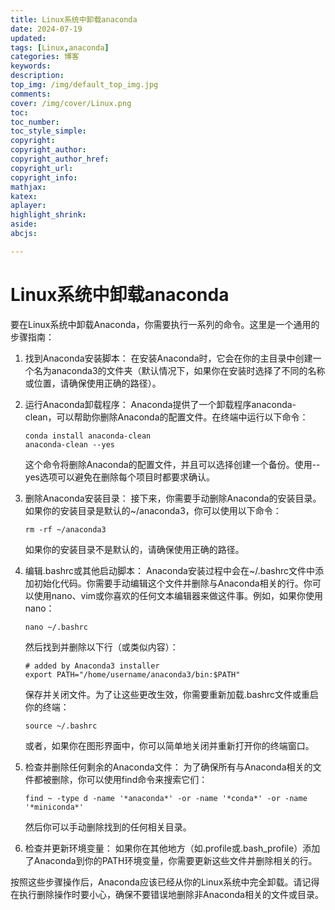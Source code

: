```yaml
---
title: Linux系统中卸载anaconda
date: 2024-07-19
updated:
tags: [Linux,anaconda]
categories: 博客
keywords:
description:
top_img: /img/default_top_img.jpg
comments:
cover: /img/cover/Linux.png
toc:
toc_number:
toc_style_simple:
copyright:
copyright_author:
copyright_author_href:
copyright_url:
copyright_info:
mathjax:
katex:
aplayer:
highlight_shrink:
aside:
abcjs:

---
```


# Linux系统中卸载anaconda

要在Linux系统中卸载Anaconda，你需要执行一系列的命令。这里是一个通用的步骤指南：

1. 找到Anaconda安装脚本：
   在安装Anaconda时，它会在你的主目录中创建一个名为anaconda3的文件夹（默认情况下，如果你在安装时选择了不同的名称或位置，请确保使用正确的路径）。

2. 运行Anaconda卸载程序：
   Anaconda提供了一个卸载程序anaconda-clean，可以帮助你删除Anaconda的配置文件。在终端中运行以下命令：

   ```shell
   conda install anaconda-clean
   anaconda-clean --yes
   ```

   这个命令将删除Anaconda的配置文件，并且可以选择创建一个备份。使用--yes选项可以避免在删除每个项目时都要求确认。

3. 删除Anaconda安装目录：
   接下来，你需要手动删除Anaconda的安装目录。如果你的安装目录是默认的~/anaconda3，你可以使用以下命令：

   ```shell
   rm -rf ~/anaconda3
   ```

   如果你的安装目录不是默认的，请确保使用正确的路径。

4. 编辑.bashrc或其他启动脚本：
   Anaconda安装过程中会在~/.bashrc文件中添加初始化代码。你需要手动编辑这个文件并删除与Anaconda相关的行。你可以使用nano、vim或你喜欢的任何文本编辑器来做这件事。例如，如果你使用nano：

   ```shell
   nano ~/.bashrc
   ```

   然后找到并删除以下行（或类似内容）：

   ```shell
   # added by Anaconda3 installer
   export PATH="/home/username/anaconda3/bin:$PATH"
   ```

   保存并关闭文件。为了让这些更改生效，你需要重新加载.bashrc文件或重启你的终端：

   ```shell
   source ~/.bashrc
   ```

   或者，如果你在图形界面中，你可以简单地关闭并重新打开你的终端窗口。

5. 检查并删除任何剩余的Anaconda文件：
   为了确保所有与Anaconda相关的文件都被删除，你可以使用find命令来搜索它们：

   ```shell
   find ~ -type d -name '*anaconda*' -or -name '*conda*' -or -name '*miniconda*'
   ```

   然后你可以手动删除找到的任何相关目录。

6. 检查并更新环境变量：
   如果你在其他地方（如.profile或.bash_profile）添加了Anaconda到你的PATH环境变量，你需要更新这些文件并删除相关的行。



按照这些步骤操作后，Anaconda应该已经从你的Linux系统中完全卸载。请记得在执行删除操作时要小心，确保不要错误地删除非Anaconda相关的文件或目录。
